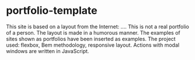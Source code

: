 # portfolio-template

This site is based on a layout from the Internet: .... This is not a real portfolio of a person. The layout is made in a humorous manner. The examples of sites shown as portfolios have been inserted as examples.
The project used: flexbox, Bem methodology, responsive layout.
Actions with modal windows are written in JavaScript.
